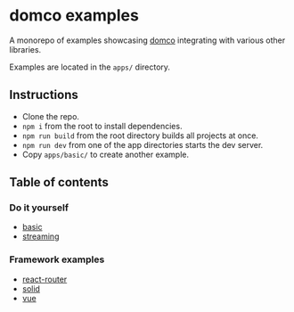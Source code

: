 # domco examples

A monorepo of examples showcasing [domco](https://domco.robino.dev) integrating with various other libraries.

Examples are located in the `apps/` directory.

## Instructions

- Clone the repo.
- `npm i` from the root to install dependencies.
- `npm run build` from the root directory builds all projects at once.
- `npm run dev` from one of the app directories starts the dev server.
- Copy `apps/basic/` to create another example.

## Table of contents

### Do it yourself

- [basic](https://github.com/rossrobino/domco-examples/tree/main/apps/basic)
- [streaming](https://github.com/rossrobino/domco-examples/tree/main/apps/streaming)

### Framework examples

- [react-router](https://github.com/rossrobino/domco-examples/tree/main/apps/react-router)
- [solid](https://github.com/rossrobino/domco-examples/tree/main/apps/solid)
- [vue](https://github.com/rossrobino/domco-examples/tree/main/apps/vue)
